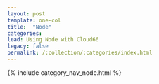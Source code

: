```yaml
---
layout: post
template: one-col
title:  "Node"
categories:
lead: Using Node with Cloud66
legacy: false
permalink: /:collection/:categories/index.html
---
```

{% include category_nav_node.html %}

